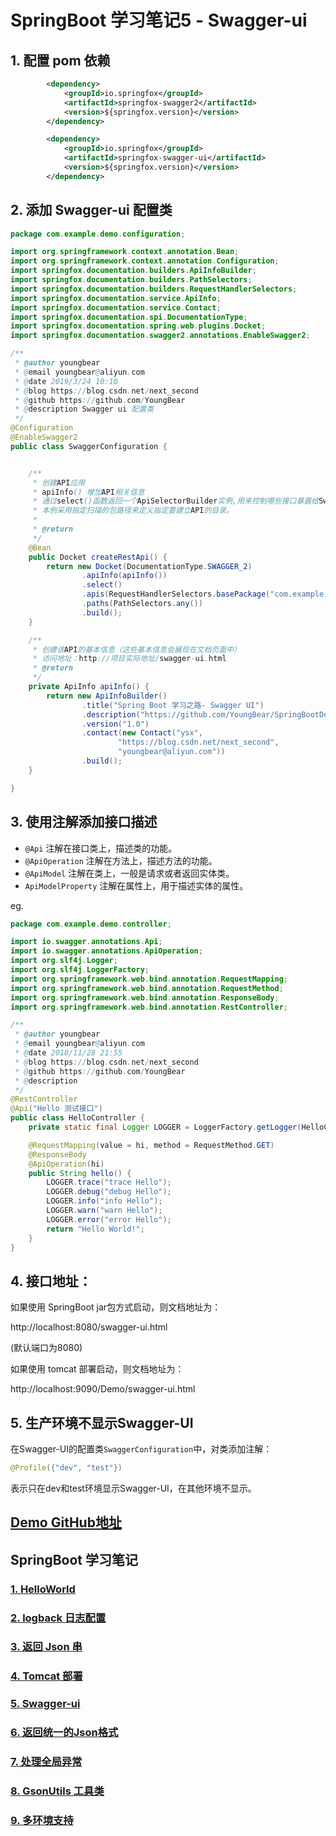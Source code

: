 # SpringBoot 学习笔记5 - Swagger-ui

## 1. 配置 pom 依赖

```xml
        <dependency>
            <groupId>io.springfox</groupId>
            <artifactId>springfox-swagger2</artifactId>
            <version>${springfox.version}</version>
        </dependency>

        <dependency>
            <groupId>io.springfox</groupId>
            <artifactId>springfox-swagger-ui</artifactId>
            <version>${springfox.version}</version>
        </dependency>
```

## 2. 添加 Swagger-ui 配置类

```java
package com.example.demo.configuration;

import org.springframework.context.annotation.Bean;
import org.springframework.context.annotation.Configuration;
import springfox.documentation.builders.ApiInfoBuilder;
import springfox.documentation.builders.PathSelectors;
import springfox.documentation.builders.RequestHandlerSelectors;
import springfox.documentation.service.ApiInfo;
import springfox.documentation.service.Contact;
import springfox.documentation.spi.DocumentationType;
import springfox.documentation.spring.web.plugins.Docket;
import springfox.documentation.swagger2.annotations.EnableSwagger2;

/**
 * @author youngbear
 * @email youngbear@aliyun.com
 * @date 2019/3/24 10:10
 * @blog https://blog.csdn.net/next_second
 * @github https://github.com/YoungBear
 * @description Swagger ui 配置类
 */
@Configuration
@EnableSwagger2
public class SwaggerConfiguration {


    /**
     * 创建API应用
     * apiInfo() 增加API相关信息
     * 通过select()函数返回一个ApiSelectorBuilder实例,用来控制哪些接口暴露给Swagger来展现，
     * 本例采用指定扫描的包路径来定义指定要建立API的目录。
     *
     * @return
     */
    @Bean
    public Docket createRestApi() {
        return new Docket(DocumentationType.SWAGGER_2)
                .apiInfo(apiInfo())
                .select()
                .apis(RequestHandlerSelectors.basePackage("com.example.demo.controller"))
                .paths(PathSelectors.any())
                .build();
    }

    /**
     * 创建该API的基本信息（这些基本信息会展现在文档页面中）
     * 访问地址：http://项目实际地址/swagger-ui.html
     * @return
     */
    private ApiInfo apiInfo() {
        return new ApiInfoBuilder()
                .title("Spring Boot 学习之路- Swagger UI")
                .description("https://github.com/YoungBear/SpringBootDemo")
                .version("1.0")
                .contact(new Contact("ysx",
                        "https://blog.csdn.net/next_second",
                        "youngbear@aliyun.com"))
                .build();
    }

}

```

## 3. 使用注解添加接口描述

- `@Api` 注解在接口类上，描述类的功能。
- `@ApiOperation` 注解在方法上，描述方法的功能。
- `@ApiModel` 注解在类上，一般是请求或者返回实体类。
- `ApiModelProperty` 注解在属性上，用于描述实体的属性。



eg.

```java
package com.example.demo.controller;

import io.swagger.annotations.Api;
import io.swagger.annotations.ApiOperation;
import org.slf4j.Logger;
import org.slf4j.LoggerFactory;
import org.springframework.web.bind.annotation.RequestMapping;
import org.springframework.web.bind.annotation.RequestMethod;
import org.springframework.web.bind.annotation.ResponseBody;
import org.springframework.web.bind.annotation.RestController;

/**
 * @author youngbear
 * @email youngbear@aliyun.com
 * @date 2018/11/28 21:55
 * @blog https://blog.csdn.net/next_second
 * @github https://github.com/YoungBear
 * @description
 */
@RestController
@Api("Hello 测试接口")
public class HelloController {
    private static final Logger LOGGER = LoggerFactory.getLogger(HelloController.class);

    @RequestMapping(value = hi, method = RequestMethod.GET)
    @ResponseBody
    @ApiOperation(hi)
    public String hello() {
        LOGGER.trace("trace Hello");
        LOGGER.debug("debug Hello");
        LOGGER.info("info Hello");
        LOGGER.warn("warn Hello");
        LOGGER.error("error Hello");
        return "Hello World!";
    }
}

```



## 4. 接口地址：

如果使用 SpringBoot jar包方式启动，则文档地址为：

http://localhost:8080/swagger-ui.html

(默认端口为8080)

如果使用 tomcat 部署启动，则文档地址为：

http://localhost:9090/Demo/swagger-ui.html


## 5. 生产环境不显示Swagger-UI

在Swagger-UI的配置类`SwaggerConfiguration`中，对类添加注解：

```java
@Profile({"dev", "test"})
```

表示只在dev和test环境显示Swagger-UI，在其他环境不显示。



## [Demo GitHub地址](https://github.com/YoungBear/SpringBootDemo)



## SpringBoot 学习笔记

### [1. HelloWorld](./SpringBoot-1-HelloWorld.md)

### [2. logback 日志配置](./SpringBoot-2-logback.md)

### [3. 返回 Json 串](./SpringBoot-3-Json.md)

### [4. Tomcat 部署](./SpringBoot-4-Tomcat.md)

### [5. Swagger-ui](./SpringBoot-5-Swagger-ui.md)

### [6. 返回统一的Json格式](./SpringBoot-6-CommonJson.md)

### [7. 处理全局异常](./SpringBoot-7-GlobalExceptionHandler.md)

### [8. GsonUtils 工具类](./SpringBoot-8-GsonUtils.md)

### [9. 多环境支持](./SpringBoot-9-MultipyEnv.md)